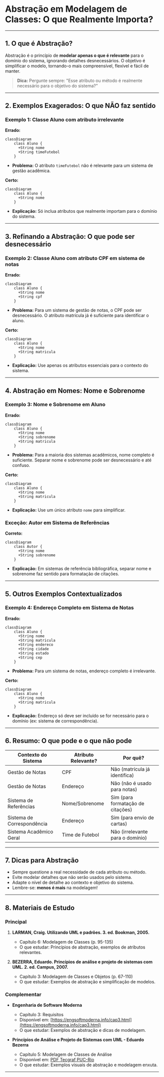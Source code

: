 # Abstração em Modelagem de Classes: O que Realmente Importa?

---

## 1. O que é Abstração?

Abstração é o princípio de **modelar apenas o que é relevante** para o domínio do sistema, ignorando detalhes desnecessários. O objetivo é simplificar o modelo, tornando-o mais compreensível, flexível e fácil de manter.

> **Dica:** Pergunte sempre: "Esse atributo ou método é realmente necessário para o objetivo do sistema?"

---

## 2. Exemplos Exagerados: O que NÃO faz sentido

### Exemplo 1: Classe Aluno com atributo irrelevante

**Errado:**
```mermaid
classDiagram
    class Aluno {
      +String nome
      +String timeFutebol
    }
```
- **Problema:** O atributo `timeFutebol` não é relevante para um sistema de gestão acadêmica.

**Certo:**
```mermaid
classDiagram
    class Aluno {
      +String nome
    }
```
- **Explicação:** Só inclua atributos que realmente importam para o domínio do sistema.

---

## 3. Refinando a Abstração: O que pode ser desnecessário

### Exemplo 2: Classe Aluno com atributo CPF em sistema de notas

**Errado:**
```mermaid
classDiagram
    class Aluno {
      +String nome
      +String cpf
    }
```
- **Problema:** Para um sistema de gestão de notas, o CPF pode ser desnecessário. O atributo matrícula já é suficiente para identificar o aluno.

**Certo:**
```mermaid
classDiagram
    class Aluno {
      +String nome
      +String matricula
    }
```
- **Explicação:** Use apenas os atributos essenciais para o contexto do sistema.

---

## 4. Abstração em Nomes: Nome e Sobrenome

### Exemplo 3: Nome e Sobrenome em Aluno

**Errado:**
```mermaid
classDiagram
    class Aluno {
      +String nome
      +String sobrenome
      +String matricula
    }
```
- **Problema:** Para a maioria dos sistemas acadêmicos, nome completo é suficiente. Separar nome e sobrenome pode ser desnecessário e até confuso.

**Certo:**
```mermaid
classDiagram
    class Aluno {
      +String nome
      +String matricula
    }
```
- **Explicação:** Use um único atributo `nome` para simplificar.

### Exceção: Autor em Sistema de Referências

**Correto:**
```mermaid
classDiagram
    class Autor {
      +String nome
      +String sobrenome
    }
```
- **Explicação:** Em sistemas de referência bibliográfica, separar nome e sobrenome faz sentido para formatação de citações.

---

## 5. Outros Exemplos Contextualizados

### Exemplo 4: Endereço Completo em Sistema de Notas

**Errado:**
```mermaid
classDiagram
    class Aluno {
      +String nome
      +String matricula
      +String endereco
      +String cidade
      +String estado
      +String cep
    }
```
- **Problema:** Para um sistema de notas, endereço completo é irrelevante.

**Certo:**
```mermaid
classDiagram
    class Aluno {
      +String nome
      +String matricula
    }
```
- **Explicação:** Endereço só deve ser incluído se for necessário para o domínio (ex: sistema de correspondência).

---

## 6. Resumo: O que pode e o que não pode

| Contexto do Sistema         | Atributo Relevante? | Por quê?                                      |
|----------------------------|---------------------|-----------------------------------------------|
| Gestão de Notas            | CPF                 | Não (matrícula já identifica)                 |
| Gestão de Notas            | Endereço            | Não (não é usado para notas)                  |
| Sistema de Referências     | Nome/Sobrenome      | Sim (para formatação de citações)             |
| Sistema de Correspondência | Endereço            | Sim (para envio de cartas)                    |
| Sistema Acadêmico Geral    | Time de Futebol     | Não (irrelevante para o domínio)              |

---

## 7. Dicas para Abstração

- Sempre questione a real necessidade de cada atributo ou método.
- Evite modelar detalhes que não serão usados pelo sistema.
- Adapte o nível de detalhe ao contexto e objetivo do sistema.
- Lembre-se: **menos é mais** na modelagem!

---

## 8. Materiais de Estudo

### Principal

1. **LARMAN, Craig. Utilizando UML e padrões. 3. ed. Bookman, 2005.**
   - Capítulo 6: Modelagem de Classes (p. 95-135)
   - O que estudar: Princípios de abstração, exemplos de atributos relevantes.

2. **BEZERRA, Eduardo. Princípios de análise e projeto de sistemas com UML. 2. ed. Campus, 2007.**
   - Capítulo 3: Modelagem de Classes e Objetos (p. 67-110)
   - O que estudar: Exemplos de abstração e simplificação de modelos.

### Complementar

- **Engenharia de Software Moderna**
  - Capítulo 3: Requisitos
  - Disponível em: [https://engsoftmoderna.info/cap3.html](https://engsoftmoderna.info/cap3.html)
  - O que estudar: Exemplos de abstração e dicas de modelagem.

- **Princípios de Análise e Projeto de Sistemas com UML - Eduardo Bezerra**
  - Capítulo 5: Modelagem de Classes de Análise
  - Disponível em: [PDF Tecgraf PUC-Rio](https://www.tecgraf.puc-rio.br/ftp_pub/lfm/EduardoBezerra-PrincipiosAnaliseProjetoSistemasComUML-2aEd.pdf)
  - O que estudar: Exemplos visuais de abstração e modelagem enxuta.

--- 